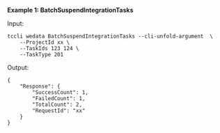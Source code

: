 **Example 1: BatchSuspendIntegrationTasks**



Input: 

```
tccli wedata BatchSuspendIntegrationTasks --cli-unfold-argument  \
    --ProjectId xx \
    --TaskIds 123 124 \
    --TaskType 201
```

Output: 
```
{
    "Response": {
        "SuccessCount": 1,
        "FailedCount": 1,
        "TotalCount": 2,
        "RequestId": "xx"
    }
}
```

